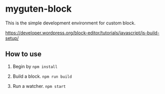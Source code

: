 # myguten-block

This is the simple development environment for custom block. 

https://developer.wordpress.org/block-editor/tutorials/javascript/js-build-setup/

## How to use

1. Begin by `npm install`

2. Build a block. `npm run build`

3. Run a watcher. `npm start`
